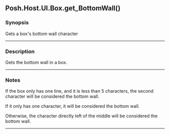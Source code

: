 Posh.Host.UI.Box.get_BottomWall()
---------------------------------

### Synopsis
Gets a box's bottom wall character

---

### Description

Gets the bottom wall in a box.

---

### Notes
If the box only has one line, and it is less than 5 characters, the second character will be considered the bottom wall.

If it only has one character, it will be considered the bottom wall.

Otherwise, the character directly left of the middle will be considered the bottom wall.

---
